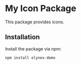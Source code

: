 # My Icon Package

This package provides icons.

## Installation

Install the package via npm:

```sh
npm install olynex-demo
